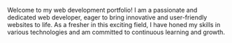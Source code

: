 Welcome to my web development portfolio! I am a passionate and dedicated web developer, eager to bring innovative and user-friendly websites to life. As a fresher in this exciting field, I have honed my skills in various technologies and am committed to continuous learning and growth.
